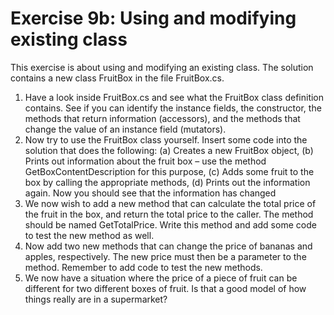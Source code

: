 ﻿# Exercise 9b: Using and modifying existing class

This exercise is about using and modifying an existing class. The solution 
contains a new class FruitBox in the file FruitBox.cs.

1. Have a look inside FruitBox.cs and see what the FruitBox class definition 
   contains. See if you can identify the instance fields, the constructor, 
   the methods that return information (accessors), and the methods that 
   change the value of an instance field (mutators).
2. Now try to use the FruitBox class yourself. Insert some code into the solution 
   that does the following: (a) Creates a new FruitBox object, (b) Prints out 
   information about the fruit box – use the method GetBoxContentDescription 
   for this purpose, (c) Adds some fruit to the box by calling the appropriate methods,
   (d) Prints out the information again. Now you should see that the information 
   has changed
3. We now wish to add a new method that can calculate the total price of the 
   fruit in the box, and return the total price to the caller. The method 
   should be named GetTotalPrice. Write this method and add some code to test 
   the new method as well.
4. Now add two new methods that can change the price of bananas and apples, 
   respectively. The new price must then be a parameter to the method. Remember 
   to add code to test the new methods.
5. We now have a situation where the price of a piece of fruit can be different 
   for two different boxes of fruit. Is that a good model of how things really 
   are in a supermarket?